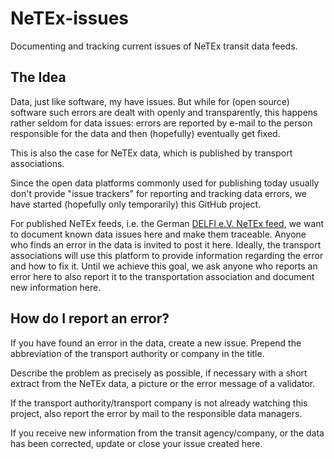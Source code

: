 # NeTEx-issues
Documenting and tracking current issues of NeTEx transit data feeds.

## The Idea
Data, just like software, my have issues. But while for (open source) software such errors are dealt with openly and transparently, this happens rather seldom for data issues: errors are reported by e-mail to the person responsible for the data and then (hopefully) eventually get fixed.

This is also the case for NeTEx data, which is published by transport associations.

Since the open data platforms commonly used for publishing today usually don't provide "issue trackers" for reporting and tracking data errors, we have started (hopefully only temporarily) this GitHub project.

For published NeTEx feeds, i.e. the German [DELFI e.V. NeTEx feed](https://www.opendata-oepnv.de/ht/de/organisation/delfi/startseite?tx_vrrkit_view%5Bdataset_name%5D=deutschlandweite-sollfahrplandaten&tx_vrrkit_view%5Bdataset_formats%5D%5B0%5D=ZIP&tx_vrrkit_view%5Baction%5D=details&tx_vrrkit_view%5Bcontroller%5D=View), we want to document known data issues here and make them traceable. Anyone who finds an error in the data is invited to post it here. Ideally, the transport associations will use this platform to provide information regarding the error and how to fix it. Until we achieve this goal, we ask anyone who reports an error here to also report it to the transportation association and document new information here.

## How do I report an error?
If you have found an error in the data, create a new issue. Prepend the abbreviation of the transport authority or company in the title.

Describe the problem as precisely as possible, if necessary with a short extract from the NeTEx data, a picture or the error message of a validator.

If the transport authority/transport company is not already watching this project, also report the error by mail to the responsible data managers.

If you receive new information from the transit agency/company, or the data has been corrected, update or close your issue created here.

